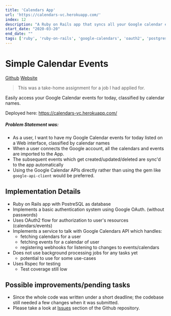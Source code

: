 ```yaml
---
title: 'Calendars App'
url: 'https://calendars-vc.herokuapp.com/'
index: 12
description: "A Ruby on Rails app that syncs all your Google calendar events and presents them in a simple UI"
start_date: "2020-03-20"
end_date: ""
tags: ['ruby', 'ruby-on-rails', 'google-calendars', 'oauth2', 'postgresql', 'full-stack']
---
```


# Simple Calendar Events

<a href="https://github.com/virajvchavan/calendar_app" class="project_linkouts" target='_blank'>Github</a>
<a href="https://calendars-vc.herokuapp.com/" class="project_linkouts" target='_blank'>Website</a>

> This was a take-home assignment for a job I had applied for.

Easily access your Google Calendar events for today, classified by calendar names.

Deployed here: https://calendars-vc.herokuapp.com/

##### Problem Statement was:
- As a user, I want to have my Google Calendar events for today listed on a Web interface,
classified by calendar names
- When a user connects the Google account, all the calendars and events are imported to the App.
- The subsequent events which get created/updated/deleted are sync'd to the app automatically
- Using the Google Calendar APIs directly rather than using the gem like `google-api-client` would be preferred.

## Implementation Details
- Ruby on Rails app with PostreSQL as database
- Implements a basic authentication system using Google OAuth. (without passwords)
- Uses OAuth2 flow for authorization to user's resources (calendars/events)
- Implements a service to talk with Google Calendars API which handles:
  - fetching calendars for a user
  - fetching events for a calendar of user
  - registering webhooks for listening to changes to events/calendars
- Does not use background processing jobs for any tasks yet
  - potential to use for some use-cases
- Uses Rspec for testing
  - Test coverage still low

## Possible improvements/pending tasks
- Since the whole code was written under a short deadline; the codebase still needed a few changes when it was submitted.
- Please take a look at <a href="https://github.com/virajvchavan/calendar_app/issues" target='_blank'>Issues</a> section of the Github repository.
